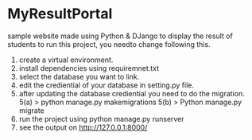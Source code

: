 # MyResultPortal
sample website made using Python &amp; DJango to display the result of students
to run this project, you needto change following this.
1. create a virtual environment.
2. install dependencies using requiremnet.txt
3. select the database you want to link. 
4. edit the crediential of your database in setting.py file. 
5. after updating the database crediential you need to do the migration.
5(a) > python manage.py makemigrations
5(b) > Python manage.py migrate
6. run the project using python manage.py runserver
7. see the output on http://127.0.0.1:8000/
